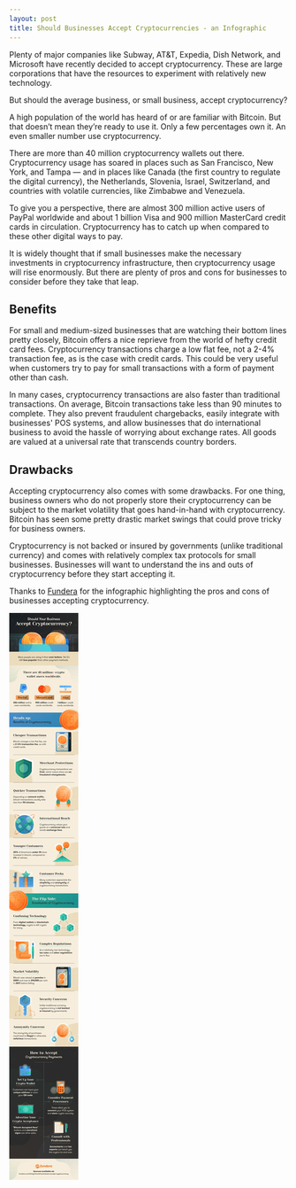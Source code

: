 ```yaml
---
layout: post
title: Should Businesses Accept Cryptocurrencies - an Infographic
---
```


Plenty of major companies like Subway, AT&T, Expedia, Dish Network, and Microsoft have recently decided to accept cryptocurrency. These are large corporations that have the resources to experiment with relatively new technology.

But should the average business, or small business, accept cryptocurrency? 

A high population of the world has heard of or are familiar with Bitcoin. But that doesn’t mean they’re ready to use it. Only a few percentages own it. An even smaller number use cryptocurrency. 

There are more than 40 million cryptocurrency wallets out there. Cryptocurrency usage has soared in places such as San Francisco, New York, and Tampa — and in places like Canada (the first country to regulate the digital currency), the Netherlands, Slovenia, Israel, Switzerland, and countries with volatile currencies, like Zimbabwe and Venezuela.

To give you a perspective, there are almost 300 million active users of PayPal worldwide and about 1 billion Visa and 900 million MasterCard credit cards in circulation. Cryptocurrency has to catch up when compared to these other digital ways to pay. 

It is widely thought that if small businesses make the necessary investments in cryptocurrency infrastructure, then cryptocurrency usage will rise enormously. But there are plenty of pros and cons for businesses to consider before they take that leap.


## Benefits

For small and medium-sized businesses that are watching their bottom lines pretty closely, Bitcoin offers a nice reprieve from the world of hefty credit card fees. Cryptocurrency transactions charge a low flat fee, not a 2-4% transaction fee, as is the case with credit cards. This could be very useful when customers try to pay for small transactions with a form of payment other than cash.

In many cases, cryptocurrency transactions are also faster than traditional transactions. On average, Bitcoin transactions take less than 90 minutes to complete. They also prevent fraudulent chargebacks, easily integrate with businesses' POS systems, and allow businesses that do international business to avoid the hassle of worrying about exchange rates. All goods are valued at a universal rate that transcends country borders. 

## Drawbacks

Accepting cryptocurrency also comes with some drawbacks. For one thing, business owners who do not properly store their cryptocurrency can be subject to the market volatility that goes hand-in-hand with cryptocurrency. Bitcoin has seen some pretty drastic market swings that could prove tricky for business owners. 

Cryptocurrency is not backed or insured by governments (unlike traditional currency) and comes with relatively complex tax protocols for small businesses. Businesses will want to understand the ins and outs of cryptocurrency before they start accepting it. 

Thanks to <a href="https://www.fundera.com/blog/should-businesses-accept-cryptocurrency">Fundera</a> for the infographic highlighting the pros and cons of businesses accepting cryptocurrency.

<img src="/static/2019/12/should-your-business-accept-cryptocurrency.jpg" alt="Should your Business Accept Cryptocurrency">
